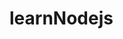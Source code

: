 # learnNodejs

<!-- 
    ----------------------- create new model ------------------------------

step 1: npx sequelize-cli model:generate --name Products --attributes name:string,price:string 
-- tạo mô hình cần thiết và các tệp di chuyển cho mô hình

step 2 : npx sequelize-cli db:migrate
-- thêm bảng vừa tạo vào database

-->